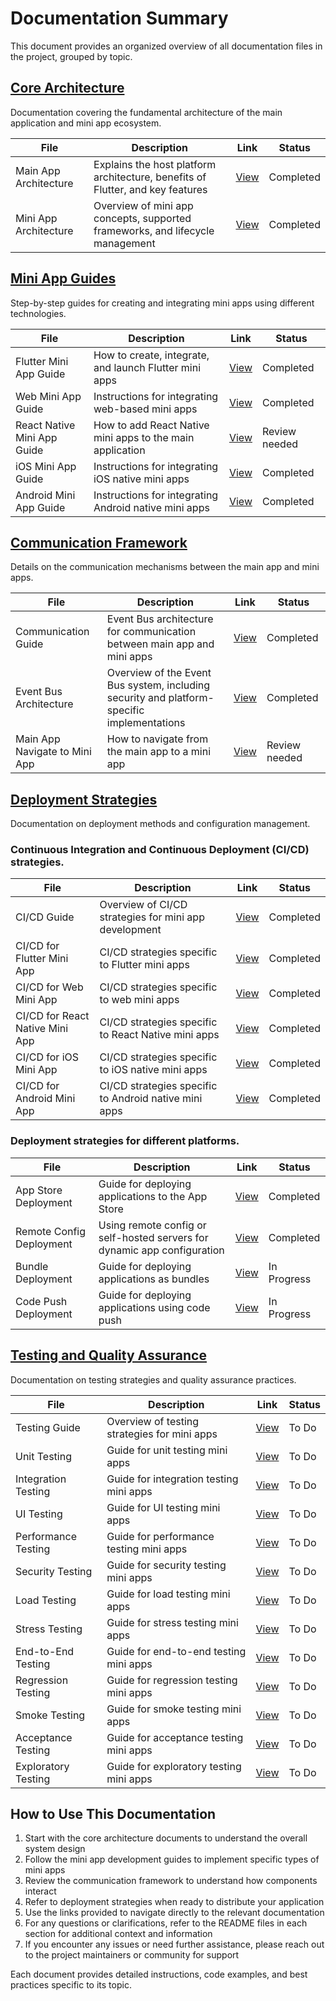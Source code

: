 # Documentation Summary

This document provides an organized overview of all documentation files in the project, grouped by topic.

## [Core Architecture](docs/core_architecture/README.md)

Documentation covering the fundamental architecture of the main application and mini app ecosystem.

| File | Description | Link | Status |
|------|-------------|------|--------|
| Main App Architecture | Explains the host platform architecture, benefits of Flutter, and key features | [View](docs/core_architecture/MAIN_APP.md) | Completed |
| Mini App Architecture | Overview of mini app concepts, supported frameworks, and lifecycle management | [View](docs/core_architecture/MINI_APP.md) | Completed |

## [Mini App Guides](docs/mini_app_guides/README.md)

Step-by-step guides for creating and integrating mini apps using different technologies.

| File | Description | Link | Status |
|------|-------------|------|--------|
| Flutter Mini App Guide | How to create, integrate, and launch Flutter mini apps | [View](docs/mini_app_guildes/HOW_TO_ADD_NEW_FLUTTER_MINI_APP.md) | Completed |
| Web Mini App Guide | Instructions for integrating web-based mini apps | [View](docs/mini_app_guildes/HOW_TO_ADD_NEW_WEB_MINI_APP.md) | Completed |
| React Native Mini App Guide | How to add React Native mini apps to the main application | [View](mini_app_guides/HOW_TO_ADD_NEW_REACT_NATIVE_MINI_APP.md) | Review needed |
| iOS Mini App Guide | Instructions for integrating iOS native mini apps | [View](docs/mini_app_guildes/HOW_TO_ADD_NEW_IOS_MINI_APP.md) | Completed |
| Android Mini App Guide | Instructions for integrating Android native mini apps | [View](docs/mini_app_guildes/HOW_TO_ADD_NEW_ANDROID_MINI_APP.md) | Completed |

## [Communication Framework](docs/communication/README.md)

Details on the communication mechanisms between the main app and mini apps.

| File | Description | Link | Status |
|------------------------|-------------|------|--------|
| Communication Guide | Event Bus architecture for communication between main app and mini apps | [View](docs/communication/HOW_MAIN_APP_AND_MINI_APP_COMMUNICATE.md) | Completed |
| Event Bus Architecture | Overview of the Event Bus system, including security and platform-specific implementations | [View](docs/communication/MAIN_APP_COMMUNICATION_ARCHITECTURE.md) | Completed |
| Main App Navigate to Mini App | How to navigate from the main app to a mini app | [View](communication/HOW_MAIN_APP_NAVIGATE_TO_MINI_APP.md)| Review needed |

## [Deployment Strategies](docs/deployment/README.md)

Documentation on deployment methods and configuration management.

### Continuous Integration and Continuous Deployment (CI/CD) strategies.
| File | Description | Link | Status |
|------|-------------|------------------------------------------------------------|--------|
| CI/CD Guide | Overview of CI/CD strategies for mini app development | [View](docs/deployment/ci_cd/HOW_TO_USE_CI_CD.md) | Completed |
| CI/CD for Flutter Mini App | CI/CD strategies specific to Flutter mini apps | [View](docs/deployment/ci_cd/HOW_TO_USE_CI_CD_FLUTTER_MINI_APP.md) | Completed |
| CI/CD for Web Mini App | CI/CD strategies specific to web mini apps | [View](docs/deployment/ci_cd/HOW_TO_USE_CI_CD_WEB_MINI_APP.md) | Completed |
| CI/CD for React Native Mini App | CI/CD strategies specific to React Native mini apps | [View](docs/deployment/ci_cd/HOW_TO_USE_CI_CD_REACT_NATIVE_MINI_APP.md) | Completed |
| CI/CD for iOS Mini App | CI/CD strategies specific to iOS native mini apps | [View](docs/deployment/ci_cd/HOW_TO_USE_CI_CD_IOS_MINI_APP.md) | Completed |
| CI/CD for Android Mini App | CI/CD strategies specific to Android native mini apps | [View](docs/deployment/ci_cd/HOW_TO_USE_CI_CD_ANDROID_MINI_APP.md) | Completed |

### Deployment strategies for different platforms.
| File                     | Description | Link | Status    |
|--------------------------|-------------|------------------------------------------------------------|-----------|
| App Store Deployment     | Guide for deploying applications to the App Store | [View](docs/deployment/store/APP_STORE_DEPLOYMENT.md) | Completed |
| Remote Config Deployment | Using remote config or self-hosted servers for dynamic app configuration | [View](docs/deployment/manage/REMOTE_CONFIG_DEPLOYMENT.md) | Completed |
| Bundle Deployment        | Guide for deploying applications as bundles | [View](docs/deployment/bundle/BUNDLE_DEPLOYMENT.md) | In Progress |
| Code Push Deployment     | Guide for deploying applications using code push | [View](docs/deployment/code_push/CODE_PUSH_DEPLOYMENT.md) | In Progress |


## [Testing and Quality Assurance](docs/testing/README.md)

Documentation on testing strategies and quality assurance practices.

| File | Description | Link | Status |
|------|-------------|------------------------------------------------------------|--------|
| Testing Guide | Overview of testing strategies for mini apps | [View](docs/testing/HOW_TO_TEST_MINI_APP.md) | To Do |
| Unit Testing | Guide for unit testing mini apps | [View](docs/testing/HOW_TO_UNIT_TEST_MINI_APP.md) | To Do |
| Integration Testing | Guide for integration testing mini apps | [View](docs/testing/HOW_TO_INTEGRATION_TEST_MINI_APP.md) | To Do |    
| UI Testing | Guide for UI testing mini apps | [View](docs/testing/HOW_TO_UI_TEST_MINI_APP.md) | To Do |
| Performance Testing | Guide for performance testing mini apps | [View](docs/testing/HOW_TO_PERFORMANCE_TEST_MINI_APP.md) | To Do |
| Security Testing | Guide for security testing mini apps | [View](docs/testing/HOW_TO_SECURITY_TEST_MINI_APP.md) | To Do |
| Load Testing | Guide for load testing mini apps | [View](docs/testing/HOW_TO_LOAD_TEST_MINI_APP.md) | To Do |
| Stress Testing | Guide for stress testing mini apps | [View](docs/testing/HOW_TO_STRESS_TEST_MINI_APP.md) | To Do |
| End-to-End Testing | Guide for end-to-end testing mini apps | [View](docs/testing/HOW_TO_END_TO_END_TEST_MINI_APP.md) | To Do |
| Regression Testing | Guide for regression testing mini apps | [View](docs/testing/HOW_TO_REGRESSION_TEST_MINI_APP.md) | To Do |
| Smoke Testing | Guide for smoke testing mini apps | [View](docs/testing/HOW_TO_SMOKE_TEST_MINI_APP.md) | To Do |
| Acceptance Testing | Guide for acceptance testing mini apps | [View](docs/testing/HOW_TO_ACCEPTANCE_TEST_MINI_APP.md) | To Do |
| Exploratory Testing | Guide for exploratory testing mini apps | [View](docs/testing/HOW_TO_EXPLORATORY_TEST_MINI_APP.md) | To Do |


## How to Use This Documentation

1. Start with the core architecture documents to understand the overall system design
2. Follow the mini app development guides to implement specific types of mini apps
3. Review the communication framework to understand how components interact
4. Refer to deployment strategies when ready to distribute your application
5. Use the links provided to navigate directly to the relevant documentation
6. For any questions or clarifications, refer to the README files in each section for additional context and information
7. If you encounter any issues or need further assistance, please reach out to the project maintainers or community for support

Each document provides detailed instructions, code examples, and best practices specific to its topic.